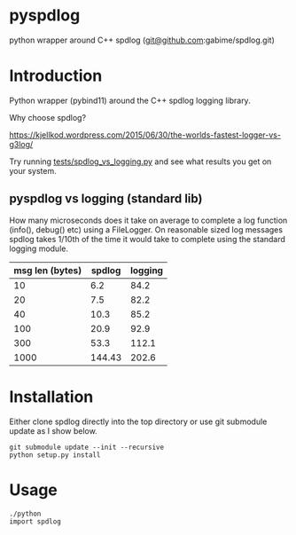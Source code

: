 pyspdlog
==========
python wrapper around C++ spdlog (git@github.com:gabime/spdlog.git)

Introduction
============

Python wrapper (pybind11) around the C++ spdlog logging library. 

Why choose spdlog?

https://kjellkod.wordpress.com/2015/06/30/the-worlds-fastest-logger-vs-g3log/

Try running [tests/spdlog_vs_logging.py](https://github.com/bodgergely/pyspdlog/blob/master/tests/test_spdlog.py) and see what results you get on your system.

pyspdlog vs logging (standard lib)
--------------------------------------------------
How many microseconds does it take on average to complete a log function (info(), debug() etc) using a FileLogger.
On reasonable sized log messages spdlog takes 1/10th of the time it would take to complete using the standard logging module.

| msg len (bytes)   | spdlog    | logging   |
| -------           | --------  | --------  |
|  10               |  6.2      |   84.2    |
|  20               |  7.5      |   82.2    |
|  40               |  10.3     |   85.2    |
|  100              |  20.9     |   92.9    |
|  300              |  53.3     |   112.1   |
|  1000             |  144.43   |   202.6   |

Installation
============

Either clone spdlog directly into the top directory or use git submodule update as I show below.

```
git submodule update --init --recursive
python setup.py install
```

Usage
=====
```
./python
import spdlog
```

